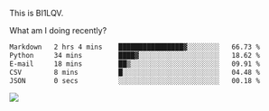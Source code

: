 This is BI1LQV.

What am I doing recently?

<!--START_SECTION:waka-->

```txt
Markdown   2 hrs 4 mins    ████████████████▓░░░░░░░░   66.73 %
Python     34 mins         ████▓░░░░░░░░░░░░░░░░░░░░   18.62 %
E-mail     18 mins         ██▒░░░░░░░░░░░░░░░░░░░░░░   09.91 %
CSV        8 mins          █░░░░░░░░░░░░░░░░░░░░░░░░   04.48 %
JSON       0 secs          ░░░░░░░░░░░░░░░░░░░░░░░░░   00.18 %
```

<!--END_SECTION:waka-->

<img src="https://github-readme-stats.vercel.app/api?username=bi1lqv&show_icons=true&count_private=true">
